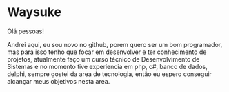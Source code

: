 # Waysuke
Olá pessoas!

Andrei aqui, eu sou novo no github, porem quero ser um bom programador, mas para isso tenho que focar em desenvolver e ter conhecimento de projetos, atualmente faço um curso técnico de Desenvolvimento de Sistemas e no momento tive experiencia em php, c#, banco de dados, delphi, sempre gostei da area de tecnologia, então eu espero conseguir alcançar meus objetivos nesta area.
